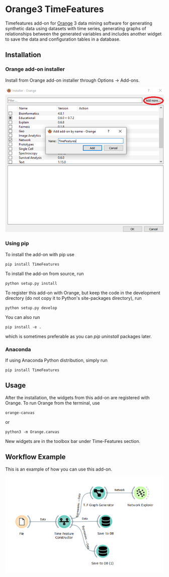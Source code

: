 Orange3 TimeFeatures
===============

Timefeatures add-on for [Orange] 3 data mining software for generating synthetic data using datasets with time series, generating graphs of relationships between the generated variables and includes another widget to save the data and configuration tables in a database.

[Orange]: https://orangedatamining.com/

Installation
------------

### Orange add-on installer

Install from Orange add-on installer through Options -> Add-ons.

![Installation](https://github.com/alervgr/Orange-TimeFeatures/blob/main/imgs/installation.png?raw=true)

### Using pip

To install the add-on with pip use

    pip install TimeFeatures

To install the add-on from source, run

    python setup.py install

To register this add-on with Orange, but keep the code in the development directory (do not copy it to 
Python's site-packages directory), run

    python setup.py develop

You can also run

    pip install -e .

which is sometimes preferable as you can *pip uninstall* packages later.

### Anaconda

If using Anaconda Python distribution, simply run

    pip install TimeFeatures

Usage
-----

After the installation, the widgets from this add-on are registered with Orange. To run Orange from the terminal,
use

    orange-canvas

or

    python3 -m Orange.canvas

New widgets are in the toolbox bar under Time-Features section.

Workflow Example
-----
This is an example of how you can use this add-on.

![Workflow](https://github.com/alervgr/Orange-TimeFeatures/blob/main/imgs/workflow.png?raw=true)
